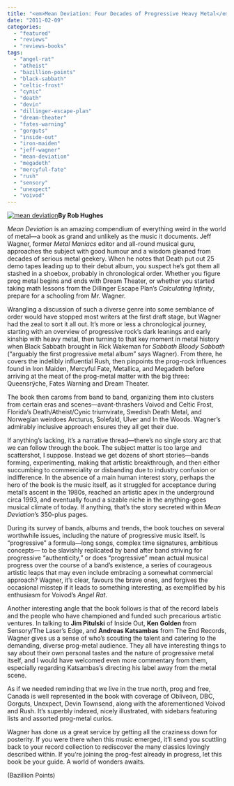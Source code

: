 ```yaml
---
title: "<em>Mean Deviation: Four Decades of Progressive Heavy Metal</em> by Jeff Wagner"
date: "2011-02-09"
categories: 
  - "featured"
  - "reviews"
  - "reviews-books"
tags: 
  - "angel-rat"
  - "atheist"
  - "bazillion-points"
  - "black-sabbath"
  - "celtic-frost"
  - "cynic"
  - "death"
  - "devin"
  - "dillinger-escape-plan"
  - "dream-theater"
  - "fates-warning"
  - "gorguts"
  - "inside-out"
  - "iron-maiden"
  - "jeff-wagner"
  - "mean-deviation"
  - "megadeth"
  - "mercyful-fate"
  - "rush"
  - "sensory"
  - "unexpect"
  - "voivod"
---
```


[![](http://www.hellbound.ca/wp-content/uploads/2011/02/mean-deviation-290x419.jpg "mean deviation")](http://www.hellbound.ca/wp-content/uploads/2011/02/mean-deviation.jpg)**By Rob Hughes**

_Mean Deviation_ is an amazing compendium of everything weird in the world of metal—a book as grand and unlikely as the music it documents. Jeff Wagner, former _Metal Maniacs_ editor and all-round musical guru, approaches the subject with good humour and a wisdom gleaned from decades of serious metal geekery. When he notes that Death put out 25 demo tapes leading up to their debut album, you suspect he’s got them all stashed in a shoebox, probably in chronological order. Whether you figure prog metal begins and ends with Dream Theater, or whether you started taking math lessons from the Dillinger Escape Plan’s _Calculating Infinity_, prepare for a schooling from Mr. Wagner.

Wrangling a discussion of such a diverse genre into some semblance of order would have stopped most writers at the first draft stage, but Wagner had the zeal to sort it all out. It’s more or less a chronological journey, starting with an overview of progressive rock’s dark leanings and early kinship with heavy metal, then turning to that key moment in metal history when Black Sabbath brought in Rick Wakeman for _Sabbath Bloody Sabbath_ (“arguably the first progressive metal album” says Wagner). From there, he covers the indelibly influential Rush, then pinpoints the prog-rock influences found in Iron Maiden, Mercyful Fate, Metallica, and Megadeth before arriving at the meat of the prog-metal matter with the big three: Queensrÿche, Fates Warning and Dream Theater.

The book then caroms from band to band, organizing them into clusters from certain eras and scenes—avant-thrashers Voivod and Celtic Frost, Florida’s Death/Atheist/Cynic triumvirate, Swedish Death Metal, and Norwegian weirdoes Arcturus, Solefald, Ulver and In the Woods. Wagner’s admirably inclusive approach ensures they all get their due.

If anything’s lacking, it’s a narrative thread—there’s no single story arc that we can follow through the book. The subject matter is too large and scattershot, I suppose. Instead we get dozens of short stories—bands forming, experimenting, making that artistic breakthrough, and then either succumbing to commerciality or disbanding due to industry confusion or indifference. In the absence of a main human interest story, perhaps the hero of the book is the music itself, as it struggled for acceptance during metal’s ascent in the 1980s, reached an artistic apex in the underground circa 1993, and eventually found a sizable niche in the anything-goes musical climate of today. If anything, that’s the story secreted within _Mean Deviation_’s 350-plus pages.

During its survey of bands, albums and trends, the book touches on several worthwhile issues, including the nature of progressive music itself. Is “progressive” a formula—long songs, complex time signatures, ambitious concepts— to be slavishly replicated by band after band striving for progressive “authenticity,” or does “progressive” mean actual musical progress over the course of a band’s existence, a series of courageous artistic leaps that may even include embracing a somewhat commercial approach? Wagner, it’s clear, favours the brave ones, and forgives the occasional misstep if it leads to something interesting, as exemplified by his enthusiasm for Voivod’s _Angel Rat_.

Another interesting angle that the book follows is that of the record labels and the people who have championed and funded such precarious artistic ventures. In talking to **Jim Pitulski** of Inside Out, **Ken Golden** from Sensory/The Laser’s Edge, and **Andreas Katsambas** from The End Records, Wagner gives us a sense of who’s scouting the talent and catering to the demanding, diverse prog-metal audience. They all have interesting things to say about their own personal tastes and the nature of progressive metal itself, and I would have welcomed even more commentary from them, especially regarding Katsambas’s directing his label away from the metal scene.

As if we needed reminding that we live in the true north, prog and free, Canada is well represented in the book with coverage of Obliveon, DBC, Gorguts, Unexpect, Devin Townsend, along with the aforementioned Voivod and Rush. It’s superbly indexed, nicely illustrated, with sidebars featuring lists and assorted prog-metal curios.

Wagner has done us a great service by getting all the craziness down for posterity. If you were there when this music emerged, it’ll send you scuttling back to your record collection to rediscover the many classics lovingly described within. If you’re joining the prog-fest already in progress, let this book be your guide. A world of wonders awaits.

(Bazillion Points)
